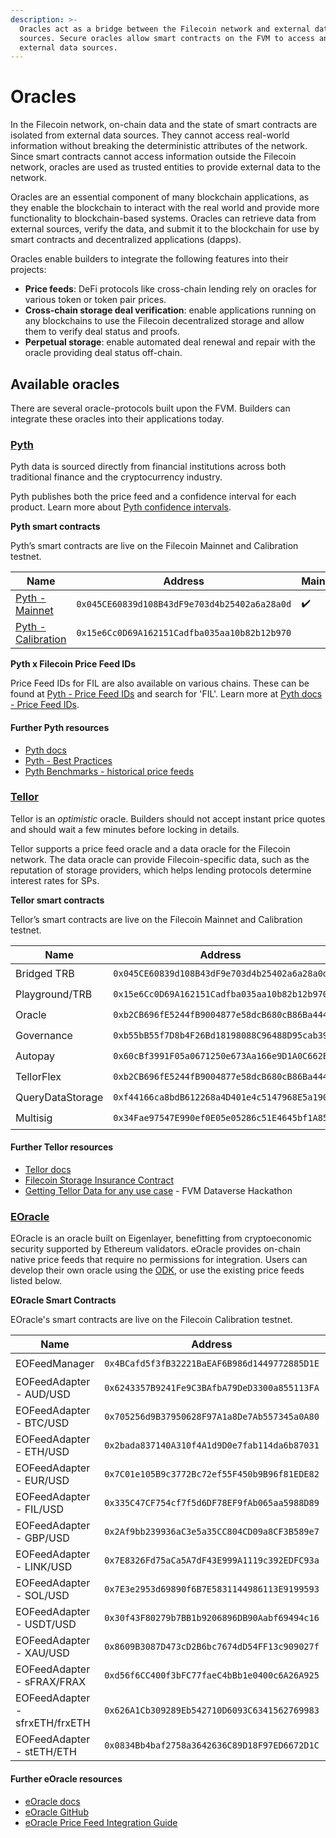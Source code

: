 ```yaml
---
description: >-
  Oracles act as a bridge between the Filecoin network and external data
  sources. Secure oracles allow smart contracts on the FVM to access and use
  external data sources.
---
```


# Oracles

In the Filecoin network, on-chain data and the state of smart contracts are isolated from external data sources. They cannot access real-world information without breaking the deterministic attributes of the network. Since smart contracts cannot access information outside the Filecoin network, oracles are used as trusted entities to provide external data to the network.

Oracles are an essential component of many blockchain applications, as they enable the blockchain to interact with the real world and provide more functionality to blockchain-based systems. Oracles can retrieve data from external sources, verify the data, and submit it to the blockchain for use by smart contracts and decentralized applications (dapps).

Oracles enable builders to integrate the following features into their projects:

* **Price feeds**: DeFi protocols like cross-chain lending rely on oracles for various token or token pair prices.
* **Cross-chain storage deal verification**: enable applications running on any blockchains to use the Filecoin decentralized storage and allow them to verify deal status and proofs.
* **Perpetual storage**: enable automated deal renewal and repair with the oracle providing deal status off-chain.

## Available oracles

There are several oracle-protocols built upon the FVM. Builders can integrate these oracles into their applications today.

### [Pyth](https://pyth.network/)

Pyth data is sourced directly from financial institutions across both traditional finance and the cryptocurrency industry.

Pyth publishes both the price feed and a confidence interval for each product. Learn more about [Pyth confidence intervals](https://docs.pyth.network/price-feeds/best-practices#confidence-intervals).

**Pyth smart contracts**

Pyth’s smart contracts are live on the Filecoin Mainnet and Calibration testnet.


| Name             | Address                                      | Mainnet | Calibration |
| ---------------- | -------------------------------------------- | ------- | ----------- |
| [Pyth - Mainnet](https://filecoin.blockscout.com/address/0xA2aa501b19aff244D90cc15a4Cf739D2725B5729?tab=contract) | `0x045CE60839d108B43dF9e703d4b25402a6a28a0d` | ✔️      |             |
| [Pyth - Calibration](https://calibration.filfox.info/en/address/0xA2aa501b19aff244D90cc15a4Cf739D2725B5729) | `0x15e6Cc0D69A162151Cadfba035aa10b82b12b970` |         | ✔️          |


**Pyth x Filecoin Price Feed IDs**

Price Feed IDs for FIL are also available on various chains. These can be found at [Pyth - Price Feed IDs](https://pyth.network/developers/price-feed-ids) and search for 'FIL'. Learn more at [Pyth docs - Price Feed IDs](https://docs.pyth.network/price-feeds/price-feed-ids).


#### **Further Pyth resources**

* [Pyth docs](https://docs.pyth.network/)
* [Pyth - Best Practices](https://docs.pyth.network/price-feeds/best-practices)
* [Pyth Benchmarks - historical price feeds](https://docs.pyth.network/benchmarks)



### [Tellor](https://tellor.io/)

Tellor is an _optimistic_ oracle. Builders should not accept instant price quotes and should wait a few minutes before locking in details.

Tellor supports a price feed oracle and a data oracle for the Filecoin network. The data oracle can provide Filecoin-specific data, such as the reputation of storage providers, which helps lending protocols determine interest rates for SPs.

**Tellor smart contracts**

Tellor’s smart contracts are live on the Filecoin Mainnet and Calibration testnet.

| Name             | Address                                      | Mainnet | Calibration |
| ---------------- | -------------------------------------------- | ------- | ----------- |
| Bridged TRB      | `0x045CE60839d108B43dF9e703d4b25402a6a28a0d` | ✔️      |             |
| Playground/TRB   | `0x15e6Cc0D69A162151Cadfba035aa10b82b12b970` |         | ✔️          |
| Oracle           | `0xb2CB696fE5244fB9004877e58dcB680cB86Ba444` | ✔️      | ✔️          |
| Governance       | `0xb55bB55f7D8b4F26Bd18198088C96488D95cab39` | ✔️      | ✔️          |
| Autopay          | `0x60cBf3991F05a0671250e673Aa166e9D1A0C662E` | ✔️      | ✔️          |
| TellorFlex       | `0xb2CB696fE5244fB9004877e58dcB680cB86Ba444` | ✔️      | ✔️          |
| QueryDataStorage | `0xf44166ca8bdB612268a4D401e4c5147968E5a190` | ✔️      | ✔️          |
| Multisig         | `0x34Fae97547E990ef0E05e05286c51E4645bf1A85` | ✔️      | ✔️          |

#### **Further Tellor resources**

* [Tellor docs](https://docs.tellor.io/)
* [Filecoin Storage Insurance Contract](https://github.com/tellor-io/filecoin-query-insurance-impl/tree/main)
* [Getting Tellor Data for any use case](https://www.youtube.com/watch?v=AQIDqTLguyI) - FVM Dataverse Hackathon


### [EOracle](https://www.eoracle.io/)

EOracle is an oracle built on Eigenlayer, benefitting from cryptoeconomic security supported by Ethereum validators. eOracle provides on-chain native price feeds that require no permissions for integration. Users can develop their own oracle using the [ODK](https://eoracle.gitbook.io/eoracle/ovs-developer-guides/eoracle-odk-oracle-development-kit), or use the existing price feeds listed below.

**EOracle Smart Contracts**

EOracle's smart contracts are live on the Filecoin Calibration testnet.

| Name             | Address                                      | Mainnet | Calibration |
| ---------------- | -------------------------------------------- | ------- | ----------- |
| EOFeedManager      | `0x4BCafd5f3fB32221BaEAF6B986d1449772885D1E` |       | ✔️            |
| EOFeedAdapter - AUD/USD   | `0x6243357B9241Fe9C3BAfbA79DeD3300a855113FA` |         | ✔️          |
| EOFeedAdapter - BTC/USD   | `0x705256d9B37950628F97A1a8De7Ab557345a0A80` |         | ✔️          |
| EOFeedAdapter - ETH/USD   | `0x2bada837140A310f4A1d9D0e7fab114da6b87031` |         | ✔️          |
| EOFeedAdapter - EUR/USD   | `0x7C01e105B9c3772Bc72ef55F450b9B96f81EDE82` |         | ✔️          |
| EOFeedAdapter - FIL/USD   | `0x335C47CF754cf7f5d6DF78EF9fAb065aa5988D89` |         | ✔️          |
| EOFeedAdapter - GBP/USD   | `0x2Af9bb239936aC3e5a35CC804CD09a8CF3B589e7` |         | ✔️          |
| EOFeedAdapter - LINK/USD   | `0x7E8326Fd75aCa5A7dF43E999A1119c392EDFC93a` |         | ✔️          |
| EOFeedAdapter - SOL/USD   | `0x7E3e2953d69890f6B7E5831144986113E9199593` |         | ✔️          |
| EOFeedAdapter - USDT/USD   | `0x30f43F80279b7BB1b9206896DB90Aabf69494c16` |         | ✔️          |
| EOFeedAdapter - XAU/USD   | `0x8609B3087D473cD2B6bc7674dD54FF13c909027f` |         | ✔️          |
| EOFeedAdapter - sFRAX/FRAX   | `0xd56f6CC400f3bFC77faeC4bBb1e0400c6A26A925` |         | ✔️          |
| EOFeedAdapter - sfrxETH/frxETH   | `0x626A1Cb309289Eb542710D6093C6341562769983` |         | ✔️          |
| EOFeedAdapter - stETH/ETH   | `0x0834Bb4baf2758a3642636C89D18F97ED6672D1C` |         | ✔️          |

#### **Further eOracle resources**

* [eOracle docs](https://docs.eoracle.io/)
* [eOracle GitHub](https://github.com/eoracle)
* [eOracle Price Feed Integration Guide](https://eoracle.gitbook.io/eoracle/price-feeds/integration-guide)